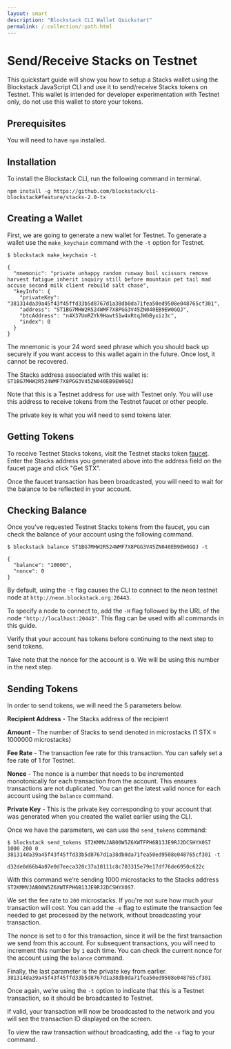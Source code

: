```yaml
---
layout: smart
description: "Blockstack CLI Wallet Quickstart"
permalink: /:collection/:path.html
---
```

# Send/Receive Stacks on Testnet

This quickstart guide will show you how to setup a Stacks wallet using the Blockstack JavaScript CLI and use it to send/receive Stacks tokens on Testnet. This wallet is intended for developer experimentation with Testnet only, do not use this wallet to store your tokens.

## Prerequisites

You will need to have `npm` installed.

## Installation

To install the Blockstack CLI, run the following command in terminal. 

`npm install -g https://github.com/blockstack/cli-blockstack#feature/stacks-2.0-tx` 

## Creating a Wallet

First, we are going to generate a new wallet for Testnet. To generate a wallet use the `make_keychain` command with the `-t` option for Testnet.

```
$ blockstack make_keychain -t

{
  "mnemonic": "private unhappy random runway boil scissors remove harvest fatigue inherit inquiry still before mountain pet tail mad accuse second milk client rebuild salt chase",
  "keyInfo": {
    "privateKey": "381314da39a45f43f45ffd33b5d8767d1a38db0da71fea50ed9508e048765cf301",
    "address": "ST1BG7MHW2R524WMF7X8PGG3V45ZN040EB9EW0GQJ",
    "btcAddress": "n4X37UmRZYk9HawtS1w4xRtqJWhByxiz3c",
    "index": 0
  }
}
```

The mnemonic is your 24 word seed phrase which you should back up securely if you want access to this wallet again in the future. Once lost, it cannot be recovered. 

The Stacks address associated with this wallet is: 
`ST1BG7MHW2R524WMF7X8PGG3V45ZN040EB9EW0GQJ`

Note that this is a Testnet address for use with Testnet only. You will use this address to receive tokens from the Testnet faucet or other people.

The private key is what you will need to send tokens later. 

## Getting Tokens

To receive Testnet Stacks tokens, visit the Testnet stacks token [faucet](https://testnet.blockstack.org/faucet). Enter the Stacks address you generated above into the address field on the faucet page and click "Get STX".

Once the faucet transaction has been broadcasted, you will need to wait for the balance to be reflected in your account.

## Checking Balance

Once you’ve requested Testnet Stacks tokens from the faucet, you can check the balance of your account using the following command. 

```
$ blockstack balance ST1BG7MHW2R524WMF7X8PGG3V45ZN040EB9EW0GQJ -t

{
  "balance": "10000",
  "nonce": 0
}
``` 

By default, using the `-t` flag causes the CLI to connect to the neon testnet node at `http://neon.blockstack.org:20443`.

To specify a node to connect to, add the `-H` flag followed by the URL of the node `"http://localhost:20443"`. This flag can be used with all commands in this guide.

Verify that your account has tokens before continuing to the next step to send tokens.

Take note that the nonce for the account is `0`. We will be using this number in the next step.

## Sending Tokens

In order to send tokens, we will need the 5 parameters below.

**Recipient Address** - The Stacks address of the recipient

**Amount** - The number of Stacks to send denoted in microstacks (1 STX = 1000000 microstacks)

**Fee Rate** - The transaction fee rate for this transaction. You can safely set a fee rate of 1 for Testnet.

**Nonce** - The nonce is a number that needs to be incremented monotonically for each transaction from the account. This ensures transactions are not duplicated. You can get the latest valid nonce for each account using the `balance` command.

**Private Key** - This is the private key corresponding to your account that was generated when you created the wallet earlier using the CLI.

Once we have the parameters, we can use the  `send_tokens` command:

```
$ blockstack send_tokens ST2KMMVJAB00W5Z6XWTFPH6B13JE9RJ2DCSHYX0S7 1000 200 0 381314da39a45f43f45ffd33b5d8767d1a38db0da71fea50ed9508e048765cf301 -t

d32de0d66b4a07e0d7eeca320c37a10111c8c703315e79e17df76de6950c622c
```    

With this command we’re sending 1000 microstacks to the Stacks address `ST2KMMVJAB00W5Z6XWTFPH6B13JE9RJ2DCSHYX0S7`. 

We set the fee rate to `200` microstacks. If you're not sure how much your transaction will cost. You can add the `-e` flag to estimate the transaction fee needed to get processed by the network, without broadcasting your transaction. 

The nonce is set to `0` for this transaction, since it will be the first transaction we send from this account. For subsequent transactions, you will need to increment this number by `1` each time. You can check the current nonce for the account using the `balance` command.

Finally, the last parameter is the private key from earlier. `381314da39a45f43f45ffd33b5d8767d1a38db0da71fea50ed9508e048765cf301` 

Once again, we’re using the `-t` option to indicate that this is a Testnet transaction, so it should be broadcasted to Testnet.

If valid, your transaction will now be broadcasted to the network and you will see the transaction ID displayed on the screen.

To view the raw transaction without broadcasting, add the `-x` flag to your command.
